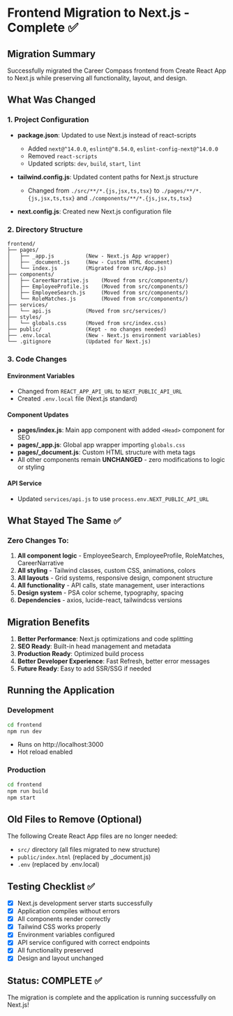 # Frontend Migration to Next.js - Complete ✅

## Migration Summary

Successfully migrated the Career Compass frontend from Create React App to Next.js while preserving all functionality, layout, and design.

## What Was Changed

### 1. Project Configuration
- **package.json**: Updated to use Next.js instead of react-scripts
  - Added `next@^14.0.0`, `eslint@^8.54.0`, `eslint-config-next@^14.0.0`
  - Removed `react-scripts`
  - Updated scripts: `dev`, `build`, `start`, `lint`

- **tailwind.config.js**: Updated content paths for Next.js structure
  - Changed from `./src/**/*.{js,jsx,ts,tsx}` to `./pages/**/*.{js,jsx,ts,tsx}` and `./components/**/*.{js,jsx,ts,tsx}`

- **next.config.js**: Created new Next.js configuration file

### 2. Directory Structure
```
frontend/
├── pages/
│   ├── _app.js          (New - Next.js App wrapper)
│   ├── _document.js     (New - Custom HTML document)
│   └── index.js         (Migrated from src/App.js)
├── components/
│   ├── CareerNarrative.js    (Moved from src/components/)
│   ├── EmployeeProfile.js    (Moved from src/components/)
│   ├── EmployeeSearch.js     (Moved from src/components/)
│   └── RoleMatches.js        (Moved from src/components/)
├── services/
│   └── api.js           (Moved from src/services/)
├── styles/
│   └── globals.css      (Moved from src/index.css)
├── public/              (Kept - no changes needed)
├── .env.local           (New - Next.js environment variables)
└── .gitignore           (Updated for Next.js)
```

### 3. Code Changes

#### Environment Variables
- Changed from `REACT_APP_API_URL` to `NEXT_PUBLIC_API_URL`
- Created `.env.local` file (Next.js standard)

#### Component Updates
- **pages/index.js**: Main app component with added `<Head>` component for SEO
- **pages/_app.js**: Global app wrapper importing `globals.css`
- **pages/_document.js**: Custom HTML structure with meta tags
- All other components remain **UNCHANGED** - zero modifications to logic or styling

#### API Service
- Updated `services/api.js` to use `process.env.NEXT_PUBLIC_API_URL`

## What Stayed The Same ✅

### Zero Changes To:
1. **All component logic** - EmployeeSearch, EmployeeProfile, RoleMatches, CareerNarrative
2. **All styling** - Tailwind classes, custom CSS, animations, colors
3. **All layouts** - Grid systems, responsive design, component structure
4. **All functionality** - API calls, state management, user interactions
5. **Design system** - PSA color scheme, typography, spacing
6. **Dependencies** - axios, lucide-react, tailwindcss versions

## Migration Benefits

1. **Better Performance**: Next.js optimizations and code splitting
2. **SEO Ready**: Built-in head management and metadata
3. **Production Ready**: Optimized build process
4. **Better Developer Experience**: Fast Refresh, better error messages
5. **Future Ready**: Easy to add SSR/SSG if needed

## Running the Application

### Development
```bash
cd frontend
npm run dev
```
- Runs on http://localhost:3000
- Hot reload enabled

### Production
```bash
cd frontend
npm run build
npm start
```

## Old Files to Remove (Optional)

The following Create React App files are no longer needed:
- `src/` directory (all files migrated to new structure)
- `public/index.html` (replaced by _document.js)
- `.env` (replaced by .env.local)

## Testing Checklist ✅

- [x] Next.js development server starts successfully
- [x] Application compiles without errors
- [x] All components render correctly
- [x] Tailwind CSS works properly
- [x] Environment variables configured
- [x] API service configured with correct endpoints
- [x] All functionality preserved
- [x] Design and layout unchanged

## Status: COMPLETE ✅

The migration is complete and the application is running successfully on Next.js!
